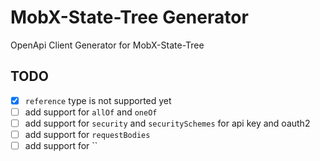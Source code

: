 # MobX-State-Tree Generator

OpenApi Client Generator for MobX-State-Tree

## TODO

- [x] `reference` type is not supported yet
- [ ] add support for `allOf` and `oneOf`
- [ ] add support for `security` and `securitySchemes` for api key and oauth2
- [ ] add support for `requestBodies`
- [ ] add support for ``
